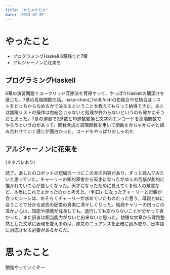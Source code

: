 ```yaml
---
title: 'かちゃかちゃ'
date: '2023-02-07'
---
```


# やったこと

- プログラミングHaskell 6章残りと7章
- アルジャーノンに花束を

## プログラミングHaskell


6章の演習問題でユークリッド互除法を再帰やって、やっぱりHaskellの簡潔さを感じた。7章の高階関数の話。naka-chanにfoldl,foldrの右結合や左結合はリストをどっちからなめるかで決まるということを教えてもらって納得できた。あとは無限リストの操作は右結合じゃないと処理が終わらないというのも確かにそうだと思った。7章の演習で2進数と10進数変換と文字列エンコードを高階関数でやろうというのがあって、関数合成と高階関数を用いて関数をかちゃかちゃと組み合わせていく感じが面白かった。コードもやっぱりおしゃれだ


## アルジャーノンに花束を


(ネタバレあり)


読了。あしたのロボットの短編の一つにこの本の内容があり、ずっと読んでみたいと思っていた。チャーリーの知的障害から天才になったがゆえの苦悩が劇的に描かれていて心が苦しくなった。天才になったために見えてくる他人の敵意など、本当にこれでよかったのかと考えた。「利口」になったチャーリーと母親が会ったシーンは、おそらくチャーリーが求めていたものだった思う。母親と妹に会うことで分かる過去の記憶の真実に清々しくなった。結局チャリーの根っこの温かい心は、知能や感情が成長しても、退行しても変わらないことが分かって良かった。また訳者は相当能力がないと出来ないと思った。幼稚な文章から理路整然とした文章に表現を変えるのは、原文のニュアンスを正確に読み取り、日本語に対応させる必要があるからだ。


# 思ったこと


勉強やっていくぞー

